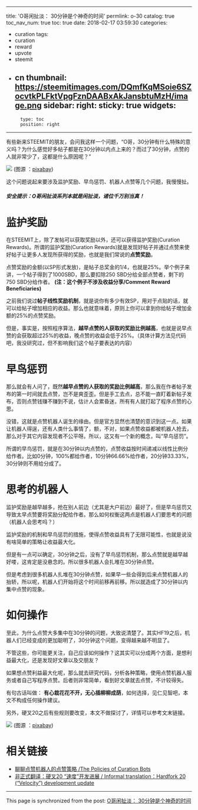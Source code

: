 
---
title: 'O哥闲扯淡： 30分钟是个神奇的时间'
permlink: o-30
catalog: true
toc_nav_num: true
toc: true
date: 2018-02-17 03:59:30
categories:
- curation
tags:
- curation
- reward
- upvote
- steemit
- cn
thumbnail: https://steemitimages.com/DQmfKqMSoie6SZocvtkPLFktVpgFznDAABxAkJansbtuMzH/image.png
sidebar:
    right:
        sticky: true
widgets:
    -
        type: toc
        position: right
---


有些新来STEEMIT的朋友，会问我这样一个问题，“O哥，30分钟有什么特殊的意义吗？为什么感觉好多帖子都是在30分钟以内点上来的？而过了30分钟，点赞的人就非常少了，这都是什么原因呢？”

![](https://steemitimages.com/DQmfKqMSoie6SZocvtkPLFktVpgFznDAABxAkJansbtuMzH/image.png)
(图源 ：[pixabay](https://pixabay.com))

这个问题说起来要涉及监护奖励、早鸟惩罚、机器人点赞等几个问题，我慢慢扯。

##### 安全提示：O哥闲扯淡系列本就是闲扯淡，诸位千万别当真！

# 监护奖励

在STEEMIT上，除了发帖可以获取奖励以外，还可以获得监护奖励(Curation Rewards)。所谓的监护奖励(Curation Rewards)就是发现好帖子并通过点赞来使好帖子让更多人发现所获得的奖励，也就是我们常说的**点赞奖励**。

点赞奖励的金额(以SP形式发放)，是帖子总奖金的1/4，也就是25%。举个例子来讲，一个帖子得到了1000SBD，那么要扣除250 SBD分给全部点赞者，剩下的750 SBD分给作者。
**(注：这个例子不涉及收益分享/Comment Reward Beneficiaries)**

之前我们说过**帖子线性奖励机制**，就是说你有多少有效SP，用对于点贴的话，就可以给帖子增加相应的收益。那么也就意味着，原则上你可以拿到你给帖子增加金额的25%的点赞奖励。

但是，事实是，按照程序算法，**越早点赞的人获取的奖励比例越高**，也就是说早点赞的会获取超过25%的收益，晚点赞的收益会低于25%。（具体计算方法见代码吧，我没研究过，但不影响我们这个帖子要表达的内容）

# 早鸟惩罚


那么就会有人问了，既然**越早点赞的人获取的奖励比例越高**，那么我在作者帖子发布的第一时间就去点赞，岂不是爽歪歪。但是手工去点，总不能一直盯着新帖子发布，否则点赞钱赚不赚到不说，估计人会累昏迷，所有有人就打起了程序点赞的心思。

没错，这就是点赞机器人诞生的缘由。但是官方显然也清楚的意识到这一点。如果让机器人得逞，还有人类什么事情了，额，不对，如果点赞收益都被机器人抢去，那么对于其它内容发现者不公平呀。所以，这又有一个新的概念，叫“早鸟惩罚”。

所谓的早鸟惩罚，就是在30分钟以内点赞的，点赞收益按时间递减以线性比例分给作者。比如0分钟，100%都给作者，10分钟66.66%给作者，20分钟33.33%，30分钟则不用给分成了。

# 思考的机器人

监护奖励是越早越多，抢在别人前边（尤其是大户前边）最好了，但是早鸟惩罚又导致太早点赞要将奖励分配给作者。那么如何权衡这两点是机器人们要思考的问题（机器人会思考吗？）

监护奖励的机制和早鸟惩罚的措施，使得点赞收益具有了无限可能性，也就是说没有啥简单的策略让收益最大化。

但是有一点可以确定，30分钟之后，没有了早鸟惩罚机制，那么点赞就是越早越好喽，这肯定是没悬念的。所以很多机器人会扎堆在30分钟点赞。

但是考虑到很多机器人扎堆在30分钟点赞，如果早一些会得到后来点赞机器人的抬轿，所以呢，机器人们开始将这个时间前移再前移。所以就造成了30分钟以内集中点赞的现象。

# 如何操作

至此，为什么点赞大多集中在30分钟的问题，大致说清楚了。其实HF19之后，机器人们已经变成的更加聪明了，30分钟这个问题，变得越来越不明显了。

不管这些，你可能更关注，自己应该如何操作？这其实可以分成两个方面，是想利益最大化，还是发现好文章以及交朋友？

如果想点赞利益最大化呢，那么就去研究代码，分析各种策略，使用点赞机器人服务或者自己写程序点赞。后者则非常简单，看到好文章就去点赞，不计较得失。

有句古话叫做： **有心栽花花不开，无心插柳柳成荫**，如何选择，见仁见智吧，本文不构成任何操作建议。

另外，硬叉20之后有些规则要改变，本文不做探讨了，详情可以参考文末链接。

![](https://steemitimages.com/DQmVEpCBAaqqayv7ZA4NUdvSW3zNcUKg5eacthQJ1yxYvqo/image.png)
(图源 ：[pixabay](https://pixabay.com))

# 相关链接

* [聊聊点赞机器人的点赞策略 /The Policies of Curation Bots](https://steemit.com/cn/@oflyhigh/the-policies-of-curation-bots)
* [非正式翻译：硬叉20 “速度”开发进展 / Informal translation：Hardfork 20 (“Velocity”) development update](https://steemit.com/steem/@oflyhigh/20-informal-translation-hardfork-20-velocity-development-update)

- - -

This page is synchronized from the post: [O哥闲扯淡： 30分钟是个神奇的时间](https://steemit.com/@oflyhigh/o-30)
